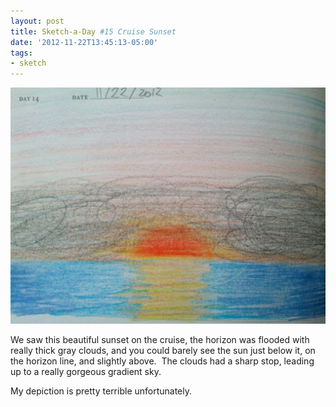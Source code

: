 ```yaml
---
layout: post
title: Sketch-a-Day #15 Cruise Sunset
date: '2012-11-22T13:45:13-05:00'
tags:
- sketch
---
```

![](/images/sketches/sad15-cruise-sunset.jpg)

We saw this beautiful sunset on the cruise, the horizon was flooded with really thick gray clouds, and you could barely see the sun just below it, on the horizon line, and slightly above.  The clouds had a sharp stop, leading up to a really gorgeous gradient sky.

My depiction is pretty terrible unfortunately.
